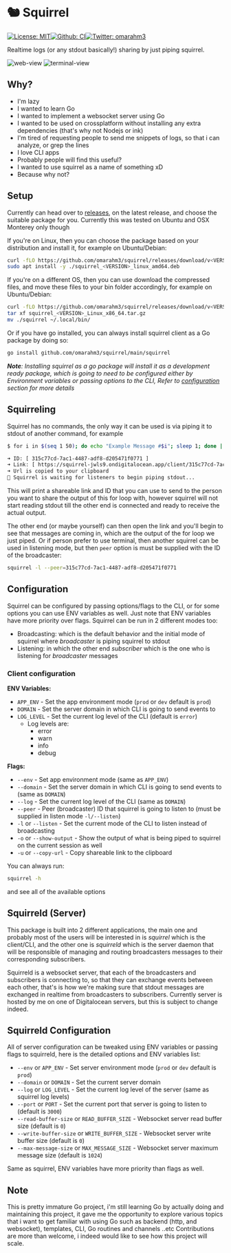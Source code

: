 # 🐿️ Squirrel
[![License: MIT](https://img.shields.io/badge/License-MIT-yellow.svg)](./LICENSE)[![Github: CI](https://img.shields.io/github/workflow/status/omarahm3/switcher/CI/master)](https://github.com/omarahm3/switcher/actions)[![Twitter: omarahm3](https://img.shields.io/twitter/follow/omarahm3.svg?style=social)](https://twitter.com/omarahm3)

Realtime logs (or any stdout basically!) sharing by just piping squirrel.

![web-view](https://user-images.githubusercontent.com/8606113/156921849-2ae60d76-be21-4271-adf3-fe20fd9a75f5.gif)
![terminal-view](https://user-images.githubusercontent.com/8606113/156922080-5e881e4c-6999-4f18-a04b-5454bba7965f.gif)

## Why?
- I'm lazy
- I wanted to learn Go
- I wanted to implement a websocket server using Go
- I wanted to be used on crossplatform without installing any extra dependencies (that's why not Nodejs or ink)
- I'm tired of requesting people to send me snippets of logs, so that i can analyze, or grep the lines
- I love CLI apps
- Probably people will find this useful?
- I wanted to use squirrel as a name of something xD
- Because why not?

## Setup
Currently can head over to [releases](https://github.com/omarahm3/squirrel/releases), on the latest release, and choose the suitable package for you. Currently this was tested on Ubuntu and OSX Monterey only though

If you're on Linux, then you can choose the package based on your distribution and install it, for example on Ubuntu/Debian:

```bash
curl -fLO https://github.com/omarahm3/squirrel/releases/download/v<VERSION>/squirrel_<VERSION>_linux_amd64.deb
sudo apt install -y ./squirrel_<VERSION>_linux_amd64.deb
```

If you're on a different OS, then you can use download the compressed files, and move these files to your bin folder accordingly, for example on Ubuntu/Debian:

```bash
curl -fLO https://github.com/omarahm3/squirrel/releases/download/v<VERSION>/squirrel_<VERSION>_Linux_x86_64.tar.gz
tar xf squirrel_<VERSION>_Linux_x86_64.tar.gz
mv ./squirrel ~/.local/bin/
```

Or if you have go installed, you can always install squirrel client as a Go package by doing so:

```bash
go install github.com/omarahm3/squirrel/main/squirrel
```

***Note**: Installing squirrel as a go package will install it as a development ready package, which is going to need to be configured either by Environment variables or passing options to the CLI, Refer to [configuration](#Configuration) section for more details*

## Squirreling
Squirrel has no commands, the only way it can be used is via piping it to stdout of another command, for example 

```bash
$ for i in $(seq 1 50); do echo "Example Message #$i"; sleep 1; done | squirrel -o -u

➜ ID: [ 315c77cd-7ac1-4487-adf8-d205471f0771 ]
➜ Link: [ https://squirrel-jwls9.ondigitalocean.app/client/315c77cd-7ac1-4487-adf8-d205471f0771 ]
➜ Url is copied to your clipboard
📢 Squirrel is waiting for listeners to begin piping stdout...

```

This will print a shareable link and ID that you can use to send to the person you want to share the output of this for loop with, however squirrel will not start reading stdout till the other end is connected and ready to receive the actual output.

The other end (or maybe yourself) can then open the link and you'll begin to see that messages are coming in, which are the output of the for loop we just piped. Or if person prefer to use terminal, then another squirrel can be used in listening mode, but then `peer` option is must be supplied with the ID of the broadcaster:

```bash
squirrel -l --peer=315c77cd-7ac1-4487-adf8-d205471f0771
```

## Configuration
Squirrel can be configured by passing options/flags to the CLI, or for some options you can use ENV variables as well. Just note that ENV variables have more priority over flags.
Squirrel can be run in 2 different modes too:
- Broadcasting: which is the default behavior and the initial mode of squirrel where _broadcaster_ is piping squirrel to stdout
- Listening: in which the other end _subscriber_ which is the one who is listening for _broadcaster_ messages 

### Client configuration
**ENV Variables:**
- `APP_ENV` - Set the app environment mode (`prod` or `dev` default is `prod`)
- `DOMAIN` - Set the server domain in which CLI is going to send events to
- `LOG_LEVEL` - Set the current log level of the CLI (default is `error`)
	- Log levels are:
		- error
		- warn
		- info
		- debug

**Flags:**
- `--env` - Set app environment mode (same as `APP_ENV`)
- `--domain` - Set the server domain in which CLI is going to send events to (same as `DOMAIN`)
- `--log` - Set the current log level of the CLI (same as `DOMAIN`)
- `--peer` - Peer (broadcaster) ID that squirrel is going to listen to (must be supplied in listen mode `-l/--listen`)
- `-l` or `--listen` - Set the current mode of the CLI to listen instead of broadcasting
- `-o` or `--show-output` - Show the output of what is being piped to squirrel on the current session as well
- `-u` or `--copy-url` - Copy shareable link to the clipboard

You can always run:
```bash
squirrel -h
```
and see all of the available options

## Squirreld (Server)
This package is built into 2 different applications, the main one and probably most of the users will be interested in is _squirrel_ which is the client/CLI, and the other one is _squirreld_ which is the server daemon that will be responsible of managing and routing broadcasters messages to their corresponding subscribers.

Squirreld is a websocket server, that each of the broadcasters and subscribers is connecting to, so that they can exchange events between each other, that's is how we're making sure that stdout messages are exchanged in realtime from broadcasters to subscribers.
Currently server is hosted by me on one of Digitalocean servers, but this is subject to change indeed.

## Squirreld Configuration
All of server configuration can be tweaked using ENV variables or passing flags to squirreld, here is the detailed options and ENV variables list:
- `--env` or `APP_ENV` - Set server environment mode (`prod` or `dev` default is `prod`)
- `--domain` or `DOMAIN` - Set the current server domain
- `--log` or `LOG_LEVEL` - Set the current log level of the server (same as squirrel log levels)
- `--port` or `PORT` - Set the current port that server is going to listen to (default is `3000`)
- `--read-buffer-size` or `READ_BUFFER_SIZE` - Websocket server read buffer size (default is `0`)
- `--write-buffer-size` or `WRITE_BUFFER_SIZE` - Websocket server write buffer size (default is `0`)
- `--max-message-size` or `MAX_MESSAGE_SIZE` - Websocket server maximum message size (default is `1024`)

Same as squirrel, ENV variables have more priority than flags as well.

## Note
This is pretty immature Go project, i'm still learning Go by actually doing and maintaining this project, it gave me the opportunity to explore various topics that i want to get familiar with using Go such as backend (http, and websocket), templates, CLI, Go routines and channels ..etc
Contributions are more than welcome, i indeed would like to see how this project will scale.

